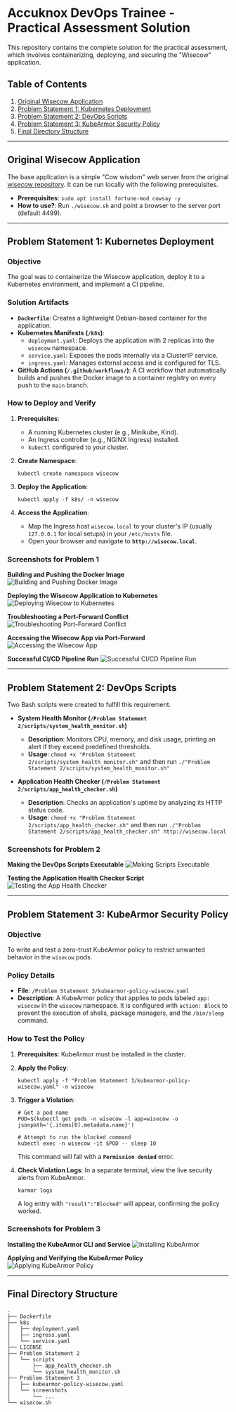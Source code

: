 # Accuknox DevOps Trainee - Practical Assessment Solution

This repository contains the complete solution for the practical assessment, which involves containerizing, deploying, and securing the "Wisecow" application.

## Table of Contents
1. [Original Wisecow Application](#original-wisecow-application)
2. [Problem Statement 1: Kubernetes Deployment](#problem-statement-1-kubernetes-deployment)
3. [Problem Statement 2: DevOps Scripts](#problem-statement-2-devops-scripts)
4. [Problem Statement 3: KubeArmor Security Policy](#problem-statement-3-kubearmor-security-policy)
5. [Final Directory Structure](#final-directory-structure)

---

## Original Wisecow Application

The base application is a simple "Cow wisdom" web server from the original [wisecow repository](https://github.com/nyrahul/wisecow). It can be run locally with the following prerequisites.

* **Prerequisites**: `sudo apt install fortune-mod cowsay -y`
* **How to use?**: Run `./wisecow.sh` and point a browser to the server port (default 4499).

---

## Problem Statement 1: Kubernetes Deployment

### Objective
The goal was to containerize the Wisecow application, deploy it to a Kubernetes environment, and implement a CI pipeline.

### Solution Artifacts
* **`Dockerfile`**: Creates a lightweight Debian-based container for the application.
* **Kubernetes Manifests (`/k8s`)**:
    * `deployment.yaml`: Deploys the application with 2 replicas into the `wisecow` namespace.
    * `service.yaml`: Exposes the pods internally via a ClusterIP service.
    * `ingress.yaml`: Manages external access and is configured for TLS.
* **GitHub Actions (`/.github/workflows/`)**: A CI workflow that automatically builds and pushes the Docker image to a container registry on every push to the `main` branch.

### How to Deploy and Verify
1.  **Prerequisites**:
    * A running Kubernetes cluster (e.g., Minikube, Kind).
    * An Ingress controller (e.g., NGINX Ingress) installed.
    * `kubectl` configured to your cluster.

2.  **Create Namespace**:
    ```shell
    kubectl create namespace wisecow
    ```

3.  **Deploy the Application**:
    ```shell
    kubectl apply -f k8s/ -n wisecow
    ```

4.  **Access the Application**:
    * Map the Ingress host `wisecow.local` to your cluster's IP (usually `127.0.0.1` for local setups) in your `/etc/hosts` file.
    * Open your browser and navigate to **`http://wisecow.local`**.

### Screenshots for Problem 1

**Building and Pushing the Docker Image**
![Building and Pushing Docker Image](https://github.com/mdazamdevops/wisecow/raw/main/screenshots/Building%20and%20Pushing%20the%20Docker%20Image.png)

**Deploying the Wisecow Application to Kubernetes**
![Deploying Wisecow to Kubernetes](https://github.com/mdazamdevops/wisecow/raw/main/screenshots/Deploying%20the%20Wisecow%20Application%20to%20Kubernetes.png)

**Troubleshooting a Port-Forward Conflict**
![Troubleshooting Port-Forward Conflict](https://github.com/mdazamdevops/wisecow/raw/main/screenshots/Troubleshooting%20a%20Port-Forward%20Conflict.png)

**Accessing the Wisecow App via Port-Forward**
![Accessing the Wisecow App](https://github.com/mdazamdevops/wisecow/raw/main/screenshots/Accessing%20the%20Wisecow%20App%20via%20Port-Forward.png)

**Successful CI/CD Pipeline Run**
![Successful CI/CD Pipeline Run](https://github.com/mdazamdevops/wisecow/raw/main/screenshots/Ci-Cd%20Successfull.png)

---

## Problem Statement 2: DevOps Scripts

Two Bash scripts were created to fulfill this requirement.

* **System Health Monitor (`/Problem Statement 2/scripts/system_health_monitor.sh`)**
    * **Description**: Monitors CPU, memory, and disk usage, printing an alert if they exceed predefined thresholds.
    * **Usage**: `chmod +x "Problem Statement 2/scripts/system_health_monitor.sh"` and then run `./"Problem Statement 2/scripts/system_health_monitor.sh"`

* **Application Health Checker (`/Problem Statement 2/scripts/app_health_checker.sh`)**
    * **Description**: Checks an application's uptime by analyzing its HTTP status code.
    * **Usage**: `chmod +x "Problem Statement 2/scripts/app_health_checker.sh"` and then run `./"Problem Statement 2/scripts/app_health_checker.sh" http://wisecow.local`

### Screenshots for Problem 2

**Making the DevOps Scripts Executable**
![Making Scripts Executable](https://github.com/mdazamdevops/wisecow/blob/main/screenshots/Making%20DevOps%20Scripts%20Executable.png)

**Testing the Application Health Checker Script**
![Testing the App Health Checker](https://github.com/mdazamdevops/wisecow/blob/main/screenshots/Testing%20the%20Application%20Health%20Checker%20Script.png)

---

## Problem Statement 3: KubeArmor Security Policy

### Objective
To write and test a zero-trust KubeArmor policy to restrict unwanted behavior in the `wisecow` pods.

### Policy Details
* **File**: `/Problem Statement 3/kubearmor-policy-wisecow.yaml`
* **Description**: A KubeArmor policy that applies to pods labeled `app: wisecow` in the `wisecow` namespace. It is configured with `action: Block` to prevent the execution of shells, package managers, and the `/bin/sleep` command.

### How to Test the Policy
1.  **Prerequisites**: KubeArmor must be installed in the cluster.

2.  **Apply the Policy**:
    ```shell
    kubectl apply -f "Problem Statement 3/kubearmor-policy-wisecow.yaml" -n wisecow
    ```

3.  **Trigger a Violation**:
    ```shell
    # Get a pod name
    POD=$(kubectl get pods -n wisecow -l app=wisecow -o jsonpath='{.items[0].metadata.name}')
    
    # Attempt to run the blocked command
    kubectl exec -n wisecow -it $POD -- sleep 10
    ```
    This command will fail with a **`Permission denied`** error.

4.  **Check Violation Logs**:
    In a separate terminal, view the live security alerts from KubeArmor.
    ```shell
    karmor logs
    ```
    A log entry with `"result":"Blocked"` will appear, confirming the policy worked.

### Screenshots for Problem 3

**Installing the KubeArmor CLI and Service**
![Installing KubeArmor](https://github.com/mdazamdevops/wisecow/blob/main/screenshots/Installing%20the%20KubeArmor%20CLI%20and%20Service.png)

**Applying and Verifying the KubeArmor Policy**
![Applying KubeArmor Policy](https://github.com/mdazamdevops/wisecow/blob/main/screenshots/Applying%20and%20Verifying%20the%20KubeArmor%20Policy.png)

---

## Final Directory Structure
```
.
├── Dockerfile
├── k8s
│   ├── deployment.yaml
│   ├── ingress.yaml
│   └── service.yaml
├── LICENSE
├── Problem Statement 2
│   └── scripts
│       ├── app_health_checker.sh
│       └── system_health_monitor.sh
├── Problem Statement 3
│   ├── kubearmor-policy-wisecow.yaml
│   └── screenshots
│       └── ...
└── wisecow.sh
```